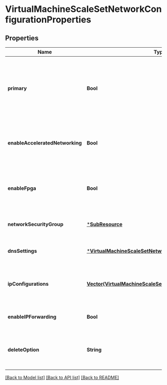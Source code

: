 # VirtualMachineScaleSetNetworkConfigurationProperties


## Properties
Name | Type | Description | Notes
------------ | ------------- | ------------- | -------------
**primary** | **Bool** | Specifies the primary network interface in case the virtual machine has more than 1 network interface. | [optional] [default to nothing]
**enableAcceleratedNetworking** | **Bool** | Specifies whether the network interface is accelerated networking-enabled. | [optional] [default to nothing]
**enableFpga** | **Bool** | Specifies whether the network interface is FPGA networking-enabled. | [optional] [default to nothing]
**networkSecurityGroup** | [***SubResource**](SubResource.md) |  | [optional] [default to nothing]
**dnsSettings** | [***VirtualMachineScaleSetNetworkConfigurationDnsSettings**](VirtualMachineScaleSetNetworkConfigurationDnsSettings.md) |  | [optional] [default to nothing]
**ipConfigurations** | [**Vector{VirtualMachineScaleSetIPConfiguration}**](VirtualMachineScaleSetIPConfiguration.md) | Specifies the IP configurations of the network interface. | [default to nothing]
**enableIPForwarding** | **Bool** | Whether IP forwarding enabled on this NIC. | [optional] [default to nothing]
**deleteOption** | **String** | Specify what happens to the network interface when the VM is deleted | [optional] [default to nothing]


[[Back to Model list]](../README.md#models) [[Back to API list]](../README.md#api-endpoints) [[Back to README]](../README.md)


